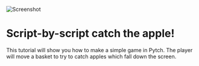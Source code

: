 ![Screenshot](screenshot-w240.png)

# Script-by-script catch the apple!

This tutorial will show you how to make a simple game in Pytch.  The
player will move a basket to try to catch apples which fall down the
screen.
